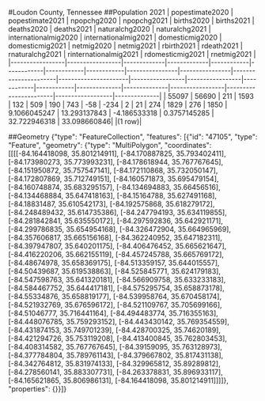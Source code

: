 #Loudon County, Tennessee
##Population 2021
| popestimate2020 | popestimate2021 | npopchg2020 | npopchg2021 | births2020 | births2021 | deaths2020 | deaths2021 | naturalchg2020 | naturalchg2021 | internationalmig2020 | internationalmig2021 | domesticmig2020 | domesticmig2021 | netmig2020 | netmig2021 |  rbirth2021  |  rdeath2021  | rnaturalchg2021 | rinternationalmig2021 | rdomesticmig2021 | rnetmig2021  |
|-----------------|-----------------|-------------|-------------|------------|------------|------------|------------|----------------|----------------|----------------------|----------------------|-----------------|-----------------|------------|------------|--------------|--------------|-----------------|-----------------------|------------------|--------------|
| 55097           | 56690           | 211         | 1593        | 132        | 509        | 190        | 743        | -58            | -234           | 2                    | 21                   | 274             | 1829            | 276        | 1850       | 9.1066045247 | 13.293137843 | -4.186533318    | 0.3757145285          | 32.722946318     | 33.098660846|
|(1 row)|

##Geometry
{"type": "FeatureCollection", "features": [{"id": "47105", "type": "Feature", "geometry": {"type": "MultiPolygon", "coordinates": [[[[-84.164418098, 35.801214911], [-84.170887825, 35.793402411], [-84.173980273, 35.773993231], [-84.178618944, 35.767767645], [-84.151950872, 35.757547141], [-84.172110868, 35.732050147], [-84.172807869, 35.712749151], [-84.160571873, 35.695479154], [-84.160748874, 35.683295157], [-84.134694883, 35.66456516], [-84.134468884, 35.647418163], [-84.15164788, 35.627491168], [-84.18831487, 35.610542173], [-84.192575868, 35.618279172], [-84.248489432, 35.614735386], [-84.247794193, 35.634119855], [-84.281842841, 35.635550172], [-84.297592836, 35.642921171], [-84.299786835, 35.654954168], [-84.326472904, 35.664965969], [-84.357606817, 35.665156168], [-84.362240952, 35.647182311], [-84.397947807, 35.640201175], [-84.406476452, 35.665621647], [-84.416220206, 35.662155119], [-84.457245788, 35.665769172], [-84.48674978, 35.658369175], [-84.513359157, 35.644015557], [-84.50439687, 35.619538863], [-84.525845771, 35.624179183], [-84.547598763, 35.641320181], [-84.566909758, 35.633233183], [-84.584467752, 35.644417181], [-84.575295754, 35.658873178], [-84.55334876, 35.658819177], [-84.539958764, 35.670458174], [-84.521932769, 35.676596172], [-84.521109767, 35.705699166], [-84.51046777, 35.716441164], [-84.494483774, 35.716355163], [-84.448076785, 35.759293152], [-84.443430142, 35.769354559], [-84.431874153, 35.749701239], [-84.428700325, 35.74620189], [-84.421294726, 35.753119208], [-84.413400845, 35.762803453], [-84.408314582, 35.767767645], [-84.39159095, 35.763128973], [-84.377784804, 35.789761143], [-84.379667802, 35.817431138], [-84.342764812, 35.831974133], [-84.329965812, 35.89289812], [-84.278560141, 35.883307731], [-84.263378831, 35.896933117], [-84.165621865, 35.806986131], [-84.164418098, 35.801214911]]]]}, "properties": {}}]}
